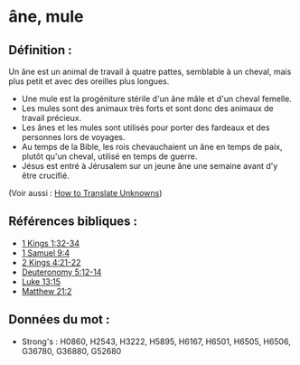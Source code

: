 # âne, mule

## Définition :

Un âne est un animal de travail à quatre pattes, semblable à un cheval, mais plus petit et avec des oreilles plus longues.

* Une mule est la progéniture stérile d'un âne mâle et d'un cheval femelle.
* Les mules sont des animaux très forts et sont donc des animaux de travail précieux.
* Les ânes et les mules sont utilisés pour porter des fardeaux et des personnes lors de voyages.
* Au temps de la Bible, les rois chevauchaient un âne en temps de paix, plutôt qu'un cheval, utilisé en temps de guerre.
* Jésus est entré à Jérusalem sur un jeune âne une semaine avant d'y être crucifié.

(Voir aussi : [How to Translate Unknowns](rc://en/ta/man/translate/translate-unknown))

## Références bibliques :

* [1 Kings 1:32-34](rc://en/tn/help/1ki/01/32)
* [1 Samuel 9:4](rc://en/tn/help/1sa/09/04)
* [2 Kings 4:21-22](rc://en/tn/help/2ki/04/21)
* [Deuteronomy 5:12-14](rc://en/tn/help/deu/05/12)
* [Luke 13:15](rc://en/tn/help/luk/13/15)
* [Matthew 21:2](rc://en/tn/help/mat/21/02)

## Données du mot :

* Strong's : H0860, H2543, H3222, H5895, H6167, H6501, H6505, H6506, G36780, G36880, G52680
